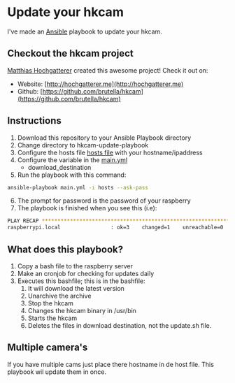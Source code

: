 # Update your hkcam

I've made an [Ansible](http://docs.ansible.com/ansible/index.html) playbook to update your hkcam. 

## Checkout the hkcam project
[Matthias Hochgatterer](https://github.com/brutella) created this awesome project! Check it out on: 
- Website: [http://hochgatterer.me](http://hochgatterer.me)
- Github: [https://github.com/brutella/hkcam](https://github.com/brutella/hkcam)

## Instructions 
1. Download this repository to your Ansible Playbook directory 
2. Change directory to hkcam-update-playbook
3. Configure the hosts file [hosts file](../../blob/master/hosts) with your hostname/ipaddress 
4. Configure the variable in the [main.yml](../../blob/master/main.yml)
    - download_destination
5. Run the playbook with this command: 
```bash
ansible-playbook main.yml -i hosts --ask-pass
```
6. The prompt for password is the password of your raspberry 
7. The playbook is finished when you see this (i.e):
```bash
PLAY RECAP **********************************************************************
raspberrypi.local                : ok=3    changed=1    unreachable=0    failed=0
```
## What does this playbook? 
1. Copy a bash file to the raspberry server
2. Make an cronjob for checking for updates daily
3. Executes this bashfile; this is in the bashfile:
    1. It will download the latest version
    2. Unarchive the archive 
    3. Stop the hkcam 
    3. Changes the hkcam binary in /usr/bin
    4. Starts the hkcam
    5. Deletes the files in download destination, not the update.sh file.

## Multiple camera's 
If you have multiple cams just place there hostname in de host file. 
This playbook wil update them in once. 
